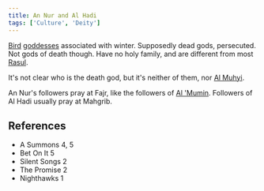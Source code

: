 ```yaml
---
title: An Nur and Al Hadi
tags: ['Culture', 'Deity']
---
```

[Bird](wiki/Bird) [goddesses](wiki/Gods.md) associated with winter. Supposedly dead gods, persecuted. Not gods of death though. Have no holy family, and are different from most [Rasul](wiki/Rasul.md).

It's not clear who is the death god, but it's neither of them, nor [Al Muhyi](wiki/Al%20Muhyi.md).

An Nur's followers pray at Fajr, like the followers of [Al 'Mumin](wiki/Al%20Mumin.md). Followers of Al Hadi usually pray at Mahgrib.

## References
- A Summons 4, 5
- Bet On It 5
- Silent Songs 2
- The Promise 2
- Nighthawks 1
